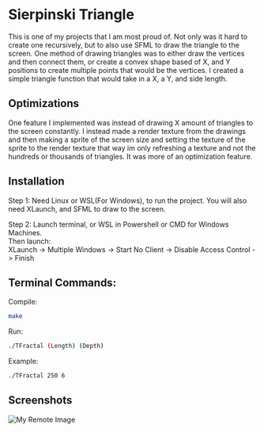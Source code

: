 
# Sierpinski Triangle

This is one of my projects that I am most proud of. Not only was it hard to create one recursively, but to also use SFML to draw
the triangle to the screen. One method of drawing triangles was to either draw the vertices and then connect them, or create a convex shape based of X, and Y positions to create multiple points that would be the vertices. I created a simple triangle function that would take in a X, a Y, and side length.



## Optimizations


One feature I implemented was instead of drawing X amount of triangles to the screen
    constantly. I instead made a render texture from the drawings and then making a sprite
    of the screen size and setting the texture of the sprite to the render texture 
    that way im only refreshing a texture and not the hundreds or thousands of triangles. It
    was more of an optimization feature.

## Installation

Step 1: Need Linux or WSL(For Windows), to run the project. You will also need XLaunch, and SFML to draw to the screen.

Step 2: Launch terminal, or WSL in Powershell or CMD for Windows Machines.  
Then launch:   
XLaunch -> Multiple Windows -> Start No Client -> Disable Access Control -> Finish


## Terminal Commands:

Compile:
```bash
make
```
Run: 
```bash
./TFractal (Length) (Depth)
```
Example:
```bash
./TFractal 250 6
```
## Screenshots

![My Remote Image](https://www.dropbox.com/s/onkndhaju029luf/screenshot.PNG?dl=0)


